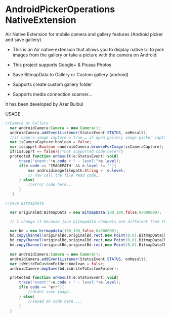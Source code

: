 AndroidPickerOperations NativeExtension
===============

Air Native Extension for mobile camera and gallery features (Android picker and save gallery)

- This is an Air native extension that allows you to display native UI to pick images from the gallery or take a picture with the camera on Android.

- This project supports Google+ & Picasa Photos

- Save BitmapData to Gallery or Custom gallery (android)

- Supports create custom gallery folder

- Supports media connection scanner…

It has been developed by Azer Bulbul


USAGE

  ```actionscript
//Camera or Gallery
 	var androidCamera:Camera = new Camera();
	androidCamera.addEventListener(StatusEvent.STATUS, onResult);
	//if camera image capture = true … if open gallery image picker capture=false
	var isCameraCapture:boolean = false; 
	var issupprt:Boolean =androidCamera.browseForImage(isCameraCapture);
	if(issupprt == false){/*not supported code here*/}
	protected function onResult(e:StatusEvent):void{
  		trace("event:"+e.code + " - level:"+e.level);
  		if(e.code == 'IMAGEPATH' && e.level != ""){
  			var androidimagefilepath:String =  e.level;
			// now call the file read code….
  		} else{ 
  			//error code here....
  		}
 	 }
  
  //save BitmapData
  
  	var originalBd:BitmapData = new BitmapData(100,100,false,0x000000);

	// I change it because java bitmapdata channels are different from the ones on AS3

	var bd = new bitmapdata(100,100,false,0x000000);
  	bd.copyChannel(originalBd,originalBd.rect,new Point(0,0),BitmapDataChannel.BLUE,BitmapDataChannel.RED);
	bd.copyChannel(originalBd,originalBd.rect,new Point(0,0),BitmapDataChannel.GREEN,BitmapDataChannel.GREEN);
	bd.copyChannel(originalBd,originalBd.rect,new Point(0,0),BitmapDataChannel.RED,BitmapDataChannel.BLUE);
	
	var androidCamera:Camera = new Camera();
	androidCamera.addEventListener(StatusEvent.STATUS, onResult);
	var isWriteToCustomFolder:boolean = false; 
	androidCamere.bmpSave(bd,isWriteToCustomFolder);
  
  	protected function onResult(e:StatusEvent):void{
  		trace("event:"+e.code + " - level:"+e.level);
  		if(e.code == 'err'){
  			//didnt save image...
  		} else{ 
  			//saved ok code here....
  		}
  	}
